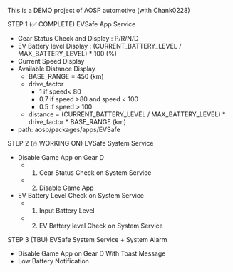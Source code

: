This is a DEMO project of AOSP automotive (with Chank0228)

STEP 1 (✅ COMPLETE)
EVSafe App Service
*  Gear Status Check and Display : P/R/N/D
*  EV Battery level Display : (CURRENT_BATTERY_LEVEL / MAX_BATTERY_LEVEL) * 100 (%)
*  Current Speed Display
*  Available Distance Display
   * BASE_RANGE = 450 (km)
   * drive_factor
      * 1 if speed< 80
      * 0.7 if speed >80 and speed < 100
      * 0.5 if speed > 100
   * distance = (CURRENT_BATTERY_LEVEL / MAX_BATTERY_LEVEL) * drive_factor * BASE_RANGE (km)
* path: aosp/packages/apps/EVSafe

STEP 2 (🔥 WORKING ON)
EVSafe System Service
*  Disable Game App on Gear D
   *  1) Gear Status Check on System Service
   *  2) Disable Game App
*  EV Battery Level Check on System Service
   *  1) Input Battery Level
   *  2) EV Battery level Check on System Service

STEP 3 (TBU)
EVSafe System Service + System Alarm
*  Disable Game App on Gear D With Toast Message
*  Low Battery Notification
